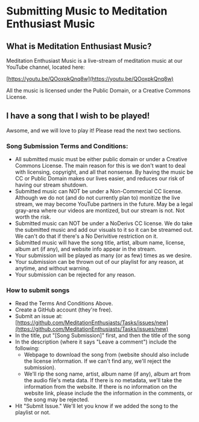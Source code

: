 # Submitting Music to Meditation Enthusiast Music

## What is Meditation Enthusiast Music?

Meditation Enthusiast Music is a live-stream of meditation music at our YouTube channel, located here:

[https://youtu.be/QOoxpkQnq8w](https://youtu.be/QOoxpkQnq8w)

All the music is licensed under the Public Domain, or a Creative Commons License.

## I have a song that I wish to be played!
Awsome, and we will love to play it!  Please read the next two sections.

### Song Submission Terms and Conditions:

 * All submitted music must be either public domain or under a Creative Commons License.  The main reason for this is we don't want to deal with licensing, copyright, and all that nonsense.  By having the music be CC or Public Domain makes our lives easier, and reduces our risk of having our stream shutdown.
 * Submitted music can NOT be under a Non-Commercial CC license.  Although we do not (and do not currently plan to) monitize the live stream, we may become YouTube partners in the future.  May be a legal gray-area where our videos are montized, but our stream is not.  Not worth the risk.
 * Submitted music can NOT be under a NoDerivs CC license.  We do take the submitted music and add our visuals to it so it can be streamed out.  We can't do that if there's a No Derivitive restriction on it.
 * Submitted music will have the song title, artist, album name, license, album art (if any), and website info appear in the stream.
 * Your submission will be played as many (or as few) times as we desire.
 * Your submission can be thrown out of our playlist for any reason, at anytime, and without warning.
 * Your submission can be rejected for any reason.

### How to submit songs
 * Read the Terms And Conditions Above.
 * Create a GitHub account (they're free).
 * Submit an issue at: [https://github.com/MeditationEnthusiasts/Tasks/issues/new](https://github.com/MeditationEnthusiasts/Tasks/issues/new)
 * In the title, put "[Song Submission]" first, and then the title of the song
 * In the description (where it says "Leave a comment") include the following:
   * Webpage to download the song from (website should also include the license information.  If we can't find any, we'll reject the submission).
   * We'll rip the song name, artist, album name (if any), album art from the audio file's meta data.  If there is no metadata, we'll take the information from the website.  If there is no information on the website link, please include the the information in the comments, or the song may be rejected.
 * Hit "Submit Issue."  We'll let you know if we added the song to the playlist or not.


